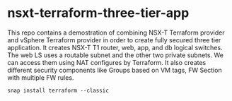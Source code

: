 # nsxt-terraform-three-tier-app

This repo contains a demostration of combining NSX-T Terraform provider and vSphere Terraform provider in order to create fully secured three tier application.
It creates NSX-T T1 router, web, app, and db logical switches. The web LS uses a routable subnet and the other two private subnets. We can access them using NAT configures by Terraform.
It also creates different security components like Groups based on VM tags, FW Section with multiple FW rules.


```commandline
snap install terraform --classic
```